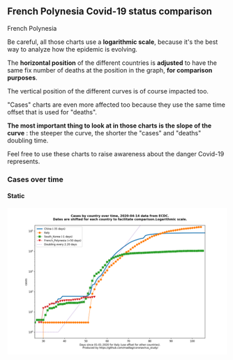 ## French Polynesia Covid-19 status comparison 

French Polynesia



Be careful, all those charts use a **logarithmic scale**, because it's the best way to analyze how the epidemic is evolving.
 
The **horizontal position** of the different countries is **adjusted** to have the same fix number of deaths at the position in the graph, **for comparison purposes**.

The vertical position of the different curves is of course impacted too.

"Cases" charts are even more affected too because they use the same time offset that is used for "deaths".

**The most important thing to look at in those charts is the slope of the curve** : the steeper the curve, the shorter the "cases" and "deaths" doubling time.

Feel free to use these charts to raise awareness about the danger Covid-19 represents. 


 
### Cases over time
 
#### Static
![French Polynesia covid-19 cases static chart](https://raw.githubusercontent.com/madlag/coronavirus_study/master/notebooks/graphs/2020-04-14/countries/French_Polynesia/2020-04-14_French_Polynesia_cases.png "French Polynesia covid-19 cases static chart")   


